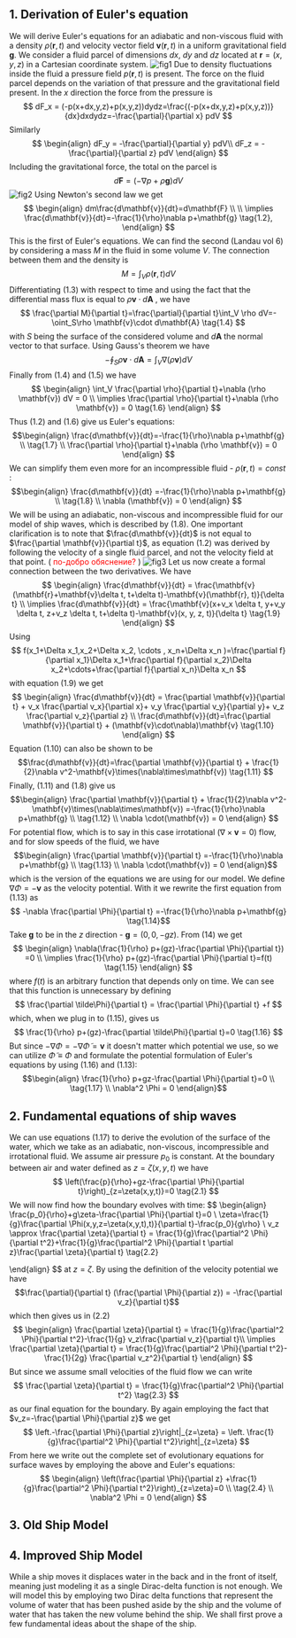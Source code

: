 ## 1. Derivation of Euler's equation
We will derive Euler's equations for an adiabatic and non-viscous fluid with a density $\rho(\mathbf{r},t)$ and velocity vector field $\mathbf{v}(\textbf{r},t)$ in a uniform gravitational field $\mathbf{g}$. We consider a fluid parcel of dimensions $dx$, $dy$ and $dz$ located at $\mathbf{r}=(x,y,z)$ in a Cartesian coordinate system. 
![fig1](./img/diagram-1.png)
Due to density fluctuations inside the fluid a pressure field $p(\mathbf{r},t)$ is present. The force on the fluid parcel depends on the variation of that pressure and the gravitational field present. In the $x$ direction the force from the pressure is 
$$
dF_x = (-p(x+dx,y,z)+p(x,y,z))dydz=\frac{(-p(x+dx,y,z)+p(x,y,z))}{dx}dxdydz=-\frac{\partial}{\partial x} pdV
$$
Similarly
$$
\begin{align}
dF_y = -\frac{\partial}{\partial y} pdV\\
dF_z = -\frac{\partial}{\partial z} pdV
\end{align}
$$
Including the gravitational force, the total on the parcel is
$$d\mathbf{F}=(-\nabla p+\rho\mathbf{g})dV \tag{1.1}$$
![fig2](./img/diagram-2.png)
Using Newton's second law we get
$$
\begin{align}
dm\frac{d\mathbf{v}}{dt}=d\mathbf{F}  \\ \\ \implies
\frac{d\mathbf{v}}{dt}=-\frac{1}{\rho}\nabla p+\mathbf{g} \tag{1.2},
\end{align}
$$
This is the first of Euler's equations. We can find the second (Landau vol 6) by considering a mass $M$ in the fluid in some volume $V$. The connection between them and the density is 
$$
M=\int_V \rho(\mathbf{r},t)dV \tag{1.3}
$$
Differentiating $(1.3)$ with respect to time and using the fact that the differential mass flux is equal to $\rho \mathbf{v} \cdot d\mathbf{A}$ , we have
$$
\frac{\partial M}{\partial t}=\frac{\partial}{\partial t}\int_V \rho dV=-\oint_S\rho \mathbf{v}\cdot d\mathbf{A} \tag{1.4}
$$
with $S$ being the surface of the considered volume and $d\mathbf{A}$ the normal vector to that surface. Using Gauss's theorem we have
$$
-\oint_S\rho \mathbf{v}\cdot d\mathbf{A} = \int_V\nabla (\rho \mathbf{v}) dV\tag{1.5}
$$
Finally from $(1.4)$ and $(1.5)$ we have
$$
\begin{align}
\int_V \frac{\partial \rho}{\partial t}+\nabla (\rho \mathbf{v}) dV = 0 \\
\implies \frac{\partial \rho}{\partial t}+\nabla (\rho \mathbf{v}) = 0 \tag{1.6}
\end{align}
$$
Thus $(1.2)$ and $(1.6)$ give us Euler's equations:
$$\begin{align} 
\frac{d\mathbf{v}}{dt}=-\frac{1}{\rho}\nabla p+\mathbf{g} \\ 
\tag{1.7} \\
\frac{\partial \rho}{\partial t}+\nabla (\rho \mathbf{v}) = 0
\end{align}
$$
We can simplify them even more for an incompressible fluid - $\rho(\mathbf{r},t)=const$ :
$$\begin{align} 
\frac{d\mathbf{v}}{dt} =-\frac{1}{\rho}\nabla p+\mathbf{g} \\ 
\tag{1.8} \\
\nabla (\mathbf{v}) = 0
\end{align}
$$
We will be using an adiabatic, non-viscous and incompressible fluid for our model of ship waves, which is described by $(1.8)$. One important clarification is to note that $\frac{d\mathbf{v}}{dt}$ is not equal to $\frac{\partial \mathbf{v}}{\partial t}$, as equation $(1.2)$ was derived by following the velocity of a single fluid parcel, and not the velocity field at that point. (<span style="color:red"> по-добро обяснение? </span>)
![fig3](./img/diagram-3.png)
Let us now create a formal connection between the two derivatives. We have
$$
\begin{align}
\frac{d\mathbf{v}}{dt} = \frac{\mathbf{v}(\mathbf{r}+\mathbf{v}\delta t, t+\delta t)-\mathbf{v}(\mathbf{r}, t)}{\delta t} \\
\implies \frac{d\mathbf{v}}{dt} = \frac{\mathbf{v}(x+v_x \delta t, y+v_y \delta t, z+v_z \delta t, t+\delta t)-\mathbf{v}(x, y, z, t)}{\delta t} \tag{1.9}
\end{align} 
$$
Using
$$
f(x_1+\Delta x_1,x_2+\Delta x_2, \cdots , x_n+\Delta x_n )=\frac{\partial f}{\partial x_1}\Delta x_1+\frac{\partial f}{\partial x_2}\Delta x_2+\cdots+\frac{\partial f}{\partial x_n}\Delta x_n
$$
with equation $(1.9)$ we get
$$
\begin{align}
\frac{d\mathbf{v}}{dt} = \frac{\partial \mathbf{v}}{\partial t} + v_x \frac{\partial v_x}{\partial x}+ v_y \frac{\partial v_y}{\partial y}+ v_z \frac{\partial v_z}{\partial z} \\
\frac{d\mathbf{v}}{dt}=\frac{\partial \mathbf{v}}{\partial t} + (\mathbf{v}\cdot\nabla)\mathbf{v} \tag{1.10}
\end{align}
$$
Equation $(1.10)$ can also be shown to be 
$$\frac{d\mathbf{v}}{dt}=\frac{\partial \mathbf{v}}{\partial t} + \frac{1}{2}\nabla v^2-\mathbf{v}\times(\nabla\times\mathbf{v}) \tag{1.11} $$
Finally, $(1.11)$ and $(1.8)$ give us
$$\begin{align} 
\frac{\partial \mathbf{v}}{\partial t} + \frac{1}{2}\nabla v^2-\mathbf{v}\times(\nabla\times\mathbf{v}) =-\frac{1}{\rho}\nabla p+\mathbf{g} \\ 
\tag{1.12} \\
\nabla \cdot(\mathbf{v}) = 0
\end{align}
$$
For potential flow, which is to say in this case irrotational ($\nabla\times\mathbf{v}=0$) flow, and for slow speeds of the fluid, we have
$$\begin{align} 
\frac{\partial \mathbf{v}}{\partial t} =-\frac{1}{\rho}\nabla p+\mathbf{g} \\ 
\tag{1.13} \\
\nabla \cdot(\mathbf{v}) = 0
\end{align}$$
which is the version of the equations we are using for our model.
We define $\nabla \Phi=-\mathbf{v}$ as the velocity potential. With it we rewrite the first equation from (1.13) as
$$ -\nabla \frac{\partial \Phi}{\partial t} =-\frac{1}{\rho}\nabla p+\mathbf{g} \tag{1.14}$$
Take $\mathbf{g}$ to be in the $z$ direction - $\mathbf{g}=(0,0,-gz)$. From (14) we get
$$
\begin{align} 
\nabla(\frac{1}{\rho} p+(gz)-\frac{\partial \Phi}{\partial t}) =0 \\
\implies \frac{1}{\rho} p+(gz)-\frac{\partial \Phi}{\partial t}=f(t) \tag{1.15}
\end{align} 
$$
where $f(t)$ is an arbitrary function that depends only on time. We can see that this function is unnecessary by defining 
$$
\frac{\partial \tilde\Phi}{\partial t} = \frac{\partial \Phi}{\partial t} +f
$$
which, when we plug in to $(1.15)$, gives us
$$
\frac{1}{\rho} p+(gz)-\frac{\partial \tilde\Phi}{\partial t}=0 \tag{1.16}
$$
But since $-\nabla\Phi=-\nabla\tilde\Phi=\mathbf{v}$ it doesn't matter which potential we use, so we can utilize $\tilde\Phi \equiv \Phi$ and formulate the potential formulation of Euler's equations by using $(1.16)$ and $(1.13)$:
$$\begin{align} 
\frac{1}{\rho} p+gz-\frac{\partial \Phi}{\partial t}=0 \\ 
\tag{1.17} \\
\nabla^2 \Phi = 0
\end{align}$$
## 2. Fundamental equations of ship waves
We can use equations $(1.17)$ to derive the evolution of the surface of the water, which we take as an adiabatic, non-viscous, incompressible and irrotational fluid. We assume air pressure $p_0$ is constant. At the boundary between air and water defined as $z=\zeta(x,y,t)$ we have 
$$
\left(\frac{p}{\rho}+gz-\frac{\partial \Phi}{\partial t}\right)_{z=\zeta(x,y,t)}=0 \tag{2.1}
$$
We will now find how the boundary evolves with time:
$$
\begin{align} 
\frac{p_0}{\rho}+g\zeta-\frac{\partial \Phi}{\partial t}=0 \\
\zeta=\frac{1}{g}\frac{\partial \Phi(x,y,z=\zeta(x,y,t),t)}{\partial t}-\frac{p_0}{g\rho} \\
v_z \approx \frac{\partial \zeta}{\partial t} = \frac{1}{g}\frac{\partial^2 \Phi}{\partial t^2}+\frac{1}{g}\frac{\partial^2 \Phi}{\partial t \partial z}\frac{\partial \zeta}{\partial t} \tag{2.2}

\end{align}
$$
at $z=\zeta$. By using the definition of the velocity potential we have
$$\frac{\partial}{\partial t} (\frac{\partial \Phi}{\partial z}) = -\frac{\partial v_z}{\partial t}$$ which then gives us in $(2.2)$
$$
\begin{align}
\frac{\partial \zeta}{\partial t} = \frac{1}{g}\frac{\partial^2 \Phi}{\partial t^2}-\frac{1}{g} v_z\frac{\partial v_z}{\partial t}\\
\implies \frac{\partial \zeta}{\partial t} = \frac{1}{g}\frac{\partial^2 \Phi}{\partial t^2}-\frac{1}{2g} \frac{\partial v_z^2}{\partial t}
\end{align}
$$
But since we assume small velocities of the fluid flow we can write
$$
\frac{\partial \zeta}{\partial t} = \frac{1}{g}\frac{\partial^2 \Phi}{\partial t^2} \tag{2.3}
$$
as our final equation for the boundary. By again employing the fact that $v_z=-\frac{\partial \Phi}{\partial z}$ we get
$$
\left.-\frac{\partial \Phi}{\partial z}\right|_{z=\zeta} = \left. \frac{1}{g}\frac{\partial^2 \Phi}{\partial t^2}\right|_{z=\zeta}
$$
From here we write out the complete set of evolutionary equations for surface waves by employing the above and Euler's equations:
$$
\begin{align}
\left(\frac{\partial \Phi}{\partial z} +\frac{1}{g}\frac{\partial^2 \Phi}{\partial t^2}\right)_{z=\zeta}=0 \\ \tag{2.4}
\\
\nabla^2 \Phi = 0
\end{align}
$$
## 3. Old Ship Model

## 4. Improved Ship Model
While a ship moves it displaces water in the back and in the front of itself, meaning just modeling it as a single Dirac-delta function is not enough. We will model this by employing two Dirac delta functions that represent the volume of water that has been pushed aside by the ship and the volume of water that has taken the new volume behind the ship. We shall first prove a few fundamental ideas about the shape of the ship.


